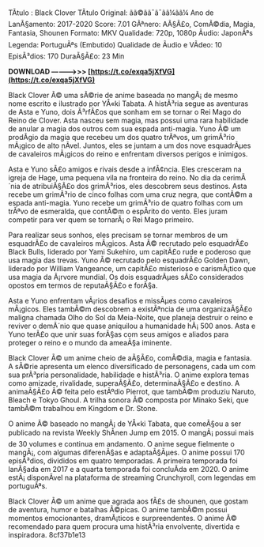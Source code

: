 
 
TÃ­tulo : Black Clover
 TÃ­tulo Original: ãã©ãã¯ã¯ã­ã¼ãã¼
 Ano de LanÃ§amento: 2017-2020
 Score: 7.01
 GÃªnero: AÃ§Ã£o, ComÃ©dia, Magia, Fantasia, Shounen
 Formato: MKV
 Qualidade: 720p, 1080p
 Ãudio: JaponÃªs
 Legenda: PortuguÃªs (Embutido)
 Qualidade de Ãudio e VÃ­deo: 10
 EpisÃ³dios: 170
 DuraÃ§Ã£o: 23 Min
 
**DOWNLOAD –––––>>> [https://t.co/exqa5jXfVG](https://t.co/exqa5jXfVG)**


  
Black Clover Ã© uma sÃ©rie de anime baseada no mangÃ¡ de mesmo nome escrito e ilustrado por YÅ«ki Tabata. A histÃ³ria segue as aventuras de Asta e Yuno, dois Ã³rfÃ£os que sonham em se tornar o Rei Mago do Reino de Clover. Asta nasceu sem magia, mas possui uma rara habilidade de anular a magia dos outros com sua espada anti-magia. Yuno Ã© um prodÃ­gio da magia que recebeu um dos quatro trÃªvos, um grimÃ³rio mÃ¡gico de alto nÃ­vel. Juntos, eles se juntam a um dos nove esquadrÃµes de cavaleiros mÃ¡gicos do reino e enfrentam diversos perigos e inimigos.
  
Asta e Yuno sÃ£o amigos e rivais desde a infÃ¢ncia. Eles cresceram na igreja de Hage, uma pequena vila na fronteira do reino. No dia da cerimÃ´nia de atribuiÃ§Ã£o dos grimÃ³rios, eles descobrem seus destinos. Asta recebe um grimÃ³rio de cinco folhas com uma cruz negra, que contÃ©m a espada anti-magia. Yuno recebe um grimÃ³rio de quatro folhas com um trÃªvo de esmeralda, que contÃ©m o espÃ­rito do vento. Eles juram competir para ver quem se tornarÃ¡ o Rei Mago primeiro.
  
Para realizar seus sonhos, eles precisam se tornar membros de um esquadrÃ£o de cavaleiros mÃ¡gicos. Asta Ã© recrutado pelo esquadrÃ£o Black Bulls, liderado por Yami Sukehiro, um capitÃ£o rude e poderoso que usa magia das trevas. Yuno Ã© recrutado pelo esquadrÃ£o Golden Dawn, liderado por William Vangeance, um capitÃ£o misterioso e carismÃ¡tico que usa magia da Ã¡rvore mundial. Os dois esquadrÃµes sÃ£o considerados opostos em termos de reputaÃ§Ã£o e forÃ§a.
  
Asta e Yuno enfrentam vÃ¡rios desafios e missÃµes como cavaleiros mÃ¡gicos. Eles tambÃ©m descobrem a existÃªncia de uma organizaÃ§Ã£o maligna chamada Olho do Sol da Meia-Noite, que planeja destruir o reino e reviver o demÃ´nio que quase aniquilou a humanidade hÃ¡ 500 anos. Asta e Yuno terÃ£o que unir suas forÃ§as com seus amigos e aliados para proteger o reino e o mundo da ameaÃ§a iminente.
  
Black Clover Ã© um anime cheio de aÃ§Ã£o, comÃ©dia, magia e fantasia. A sÃ©rie apresenta um elenco diversificado de personagens, cada um com sua prÃ³pria personalidade, habilidade e histÃ³ria. O anime explora temas como amizade, rivalidade, superaÃ§Ã£o, determinaÃ§Ã£o e destino. A animaÃ§Ã£o Ã© feita pelo estÃºdio Pierrot, que tambÃ©m produziu Naruto, Bleach e Tokyo Ghoul. A trilha sonora Ã© composta por Minako Seki, que tambÃ©m trabalhou em Kingdom e Dr. Stone.
  
O anime Ã© baseado no mangÃ¡ de YÅ«ki Tabata, que comeÃ§ou a ser publicado na revista Weekly ShÅnen Jump em 2015. O mangÃ¡ possui mais de 30 volumes e continua em andamento. O anime segue fielmente o mangÃ¡, com algumas diferenÃ§as e adaptaÃ§Ãµes. O anime possui 170 episÃ³dios, divididos em quatro temporadas. A primeira temporada foi lanÃ§ada em 2017 e a quarta temporada foi concluÃ­da em 2020. O anime estÃ¡ disponÃ­vel na plataforma de streaming Crunchyroll, com legendas em portuguÃªs.
  
Black Clover Ã© um anime que agrada aos fÃ£s de shounen, que gostam de aventura, humor e batalhas Ã©picas. O anime tambÃ©m possui momentos emocionantes, dramÃ¡ticos e surpreendentes. O anime Ã© recomendado para quem procura uma histÃ³ria envolvente, divertida e inspiradora.
 8cf37b1e13
 
